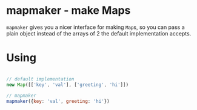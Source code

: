 mapmaker - make Maps
====

`mapmaker` gives you a nicer interface for making `Map`s, so you can pass a plain object instead of the arrays of 2 the default implementation accepts.

Using
====

```javascript

// default implementation
new Map([['key', 'val'], ['greeting', 'hi']])

// mapmaker
mapmaker({key: 'val', greeting: 'hi'})
